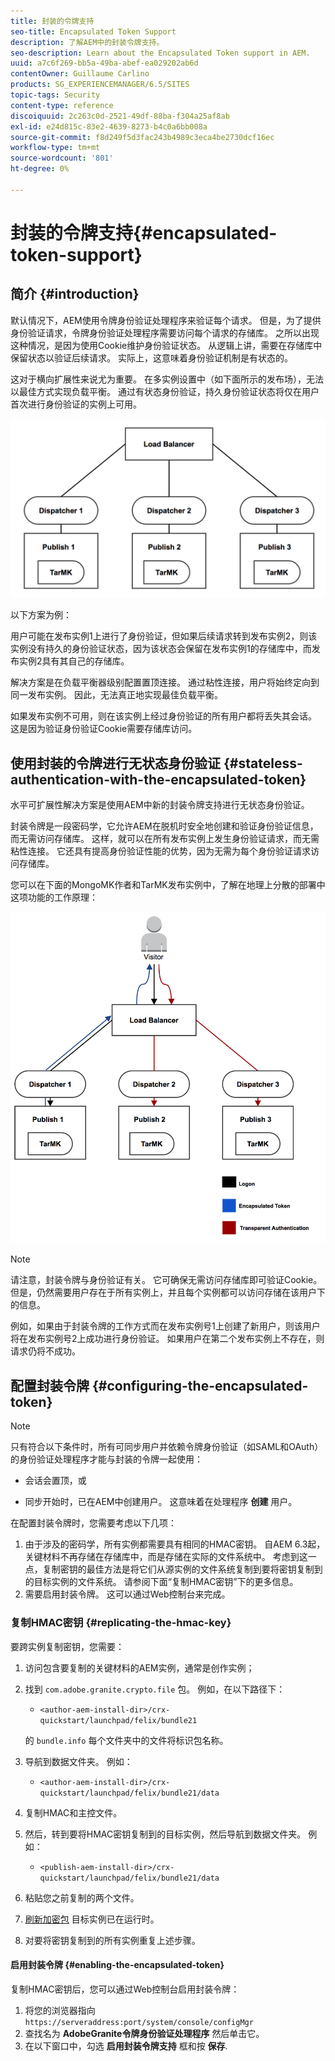 ```yaml
---
title: 封装的令牌支持
seo-title: Encapsulated Token Support
description: 了解AEM中的封装令牌支持。
seo-description: Learn about the Encapsulated Token support in AEM.
uuid: a7c6f269-bb5a-49ba-abef-ea029202ab6d
contentOwner: Guillaume Carlino
products: SG_EXPERIENCEMANAGER/6.5/SITES
topic-tags: Security
content-type: reference
discoiquuid: 2c263c0d-2521-49df-88ba-f304a25af8ab
exl-id: e24d815c-83e2-4639-8273-b4c0a6bb008a
source-git-commit: f8d249f5d3fac243b4989c3eca4be2730dcf16ec
workflow-type: tm+mt
source-wordcount: '801'
ht-degree: 0%

---
```


# 封装的令牌支持{#encapsulated-token-support}

## 简介 {#introduction}

默认情况下，AEM使用令牌身份验证处理程序来验证每个请求。 但是，为了提供身份验证请求，令牌身份验证处理程序需要访问每个请求的存储库。 之所以出现这种情况，是因为使用Cookie维护身份验证状态。 从逻辑上讲，需要在存储库中保留状态以验证后续请求。 实际上，这意味着身份验证机制是有状态的。

这对于横向扩展性来说尤为重要。 在多实例设置中（如下面所示的发布场），无法以最佳方式实现负载平衡。 通过有状态身份验证，持久身份验证状态将仅在用户首次进行身份验证的实例上可用。

![chlimage_1-33](assets/chlimage_1-33a.png)

以下方案为例：

用户可能在发布实例1上进行了身份验证，但如果后续请求转到发布实例2，则该实例没有持久的身份验证状态，因为该状态会保留在发布实例1的存储库中，而发布实例2具有其自己的存储库。

解决方案是在负载平衡器级别配置置顶连接。 通过粘性连接，用户将始终定向到同一发布实例。 因此，无法真正地实现最佳负载平衡。

如果发布实例不可用，则在该实例上经过身份验证的所有用户都将丢失其会话。 这是因为验证身份验证Cookie需要存储库访问。

## 使用封装的令牌进行无状态身份验证 {#stateless-authentication-with-the-encapsulated-token}

水平可扩展性解决方案是使用AEM中新的封装令牌支持进行无状态身份验证。

封装令牌是一段密码学，它允许AEM在脱机时安全地创建和验证身份验证信息，而无需访问存储库。 这样，就可以在所有发布实例上发生身份验证请求，而无需粘性连接。 它还具有提高身份验证性能的优势，因为无需为每个身份验证请求访问存储库。

您可以在下面的MongoMK作者和TarMK发布实例中，了解在地理上分散的部署中这项功能的工作原理：

![chlimage_1-34](assets/chlimage_1-34a.png)

>[!NOTE]
>
>请注意，封装令牌与身份验证有关。 它可确保无需访问存储库即可验证Cookie。 但是，仍然需要用户存在于所有实例上，并且每个实例都可以访问存储在该用户下的信息。
>
>例如，如果由于封装令牌的工作方式而在发布实例号1上创建了新用户，则该用户将在发布实例号2上成功进行身份验证。 如果用户在第二个发布实例上不存在，则请求仍将不成功。

## 配置封装令牌 {#configuring-the-encapsulated-token}

>[!NOTE]
>只有符合以下条件时，所有可同步用户并依赖令牌身份验证（如SAML和OAuth）的身份验证处理程序才能与封装的令牌一起使用：
>
>* 会话会置顶，或
>
>* 同步开始时，已在AEM中创建用户。 这意味着在处理程序 **创建** 用户。


在配置封装令牌时，您需要考虑以下几项：

1. 由于涉及的密码学，所有实例都需要具有相同的HMAC密钥。 自AEM 6.3起，关键材料不再存储在存储库中，而是存储在实际的文件系统中。 考虑到这一点，复制密钥的最佳方法是将它们从源实例的文件系统复制到要将密钥复制到的目标实例的文件系统。 请参阅下面“复制HMAC密钥”下的更多信息。
1. 需要启用封装令牌。 这可以通过Web控制台来完成。

### 复制HMAC密钥 {#replicating-the-hmac-key}

要跨实例复制密钥，您需要：

1. 访问包含要复制的关键材料的AEM实例，通常是创作实例；
1. 找到 `com.adobe.granite.crypto.file` 包。 例如，在以下路径下：

   * `<author-aem-install-dir>/crx-quickstart/launchpad/felix/bundle21`

   的 `bundle.info` 每个文件夹中的文件将标识包名称。

1. 导航到数据文件夹。 例如：

   * `<author-aem-install-dir>/crx-quickstart/launchpad/felix/bundle21/data`

1. 复制HMAC和主控文件。
1. 然后，转到要将HMAC密钥复制到的目标实例，然后导航到数据文件夹。 例如：

   * `<publish-aem-install-dir>/crx-quickstart/launchpad/felix/bundle21/data`

1. 粘贴您之前复制的两个文件。
1. [刷新加密包](/help/communities/deploy-communities.md#refresh-the-granite-crypto-bundle) 目标实例已在运行时。

1. 对要将密钥复制到的所有实例重复上述步骤。

#### 启用封装令牌 {#enabling-the-encapsulated-token}

复制HMAC密钥后，您可以通过Web控制台启用封装令牌：

1. 将您的浏览器指向 `https://serveraddress:port/system/console/configMgr`
1. 查找名为 **AdobeGranite令牌身份验证处理程序** 然后单击它。
1. 在以下窗口中，勾选 **启用封装令牌支持** 框和按 **保存**.
